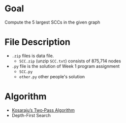 # Goal
Compute the 5 largest SCCs in the given graph
# File Description
- `.zip` files is data file.
  - `SCC.zip` (unzip `SCC.txt`) consists of 875,714 nodes
- `.py` file is the solution of Week 1 program assignment
  - `SCC.py`
  - `other.py` other people's solution
# Algorithm
- [Kosaraju’s Two‐Pass Algorithm](https://github.com/Sahilofficial/Algorithms/blob/main/Graph%20Search%20Shortest%20Paths%20and%20Data-Structures/Lecture%20Slides/10.4-slides_algo-graphs-scc_typed.pdf)
- Depth-First Search
